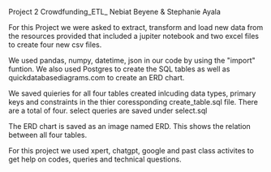Project 2 Crowdfunding_ETL_ 
Nebiat Beyene & Stephanie Ayala

For this Project we were asked to extract, transform and load new data from the resources provided that included a jupiter notebook and two excel files to create four new csv files.

We used pandas, numpy, datetime, json in our code by using the "import" funtion. We also used Postgres to create the SQL tables as well as quickdatabasediagrams.com to create an ERD chart.

We saved quieries for all four tables created inlcuding data types, primary keys and constraints in the thier coressponding create_table.sql file. There are a total of four.
 select queries are saved under select.sql

The ERD chart is saved as an image named ERD. This shows the relation between all four tables.

For this project we used xpert, chatgpt, google and past class activites to get help on codes, queries and technical questions.